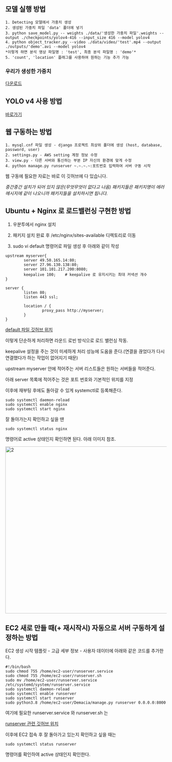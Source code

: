 ## 모델 실행 방법

    1. Detecting 모델에서 가중치 생성
    2. 생성된 가중치 파일 'data' 폴더에 넣기
    3. python save_model.py -- weights ./data/'생성한 가중치 파일'.weights --output ./checkpoints/yolov4-416 --input_size 416 --model yolov4
    4. python object_tracker.py --video ./data/video/'test'.mp4 --output ./outputs/'demo'.avi --model yolov4
    *이렇게 하면 분석 영상 파일명 : 'test', 최종 분석 파일명 : 'demo'*
    5. 'count', 'location' 플래그를 사용하여 원하는 기능 추가 가능


### 우리가 생성한 가중치

[다운로드](https://drive.google.com/file/d/1gFMK0r-rlmKSSlaiUJCNvuK5Sy7nYHCL/view?usp=sharing)


## YOLO v4 사용 방법

[바로가기](https://gitlab.com/seoungjun_kim/test1)


## 웹 구동하는 방법

    1. mysql.cnf 파일 생성 - django 프로젝트 최상위 폴더에 생성 (host, database, password, user)
    2. settings.py - AWS setting 계정 정보 수정
    3. view.py - 다른 서버와 통신하는 부분 IP 자신의 환경에 맞게 수정
    4. python manage.py runserver ~.~.~.~:포트번호 입력하여 서버 구동 시작
    
웹 구동에 필요한 자료는 바로 이 깃허브에 다 있습니다.

*중간중간 설치가 되어 있지 않은(무엇무엇이 없다고 나옴) 패키지들은 패키지명이 에러 메시지에 같이 나오니까 패키지들을 설치하시면 됩니다.*


## Ubuntu + Nginx 로 로드밸런싱 구현한 방법

1. 우분투에서 nginx 설치

2. 패키지 설치 완료 후 /etc/nginx/sites-available 디렉토리로 이동

3. sudo vi default 명령어로 파일 생성 후 아래와 같이 작성

```
upstream myserver{
        server 49.50.165.14:80;
        server 27.96.130.138:80;
        server 101.101.217.200:8080;
        keepalive 100;    # keepalive 로 유지시키는 최대 커넥션 개수
}

server {
        listen 80;
        listen 443 ssl;

        location / {
                proxy_pass http://myserver;
        }
}
```

[default 파일 깃허브 위치](https://github.com/dldidfh/Traffic-data-generation/blob/master/API_SERVER/linux_load_balancer/default)

이렇게 단순하게 처리하면 라운드 로빈 방식으로 로드 밸런싱 작동.

keepalive 설정을 주는 것이 미세하게 처리 성능에 도움을 준다.(연결을 끊었다가 다시 연결했다가 하는 작업이 없어지기 때문)

upstream myserver 안에 적어주는 서버 리스트들은 원하는 서버들을 적어준다.

아래 server 목록에 적어주는 것은 포트 번호와 기본적인 위치를 지정

이후에 재부팅 후에도 돌아갈 수 있게 systemctl로 등록해준다.

```
sudo systemctl daemon-reload
sudo systemctl enable nginx
sudo systemctl start nginx
```

잘 돌아가는지 확인하고 싶을 땐

```
sudo systemctl status nginx
```

명령어로 active 상태인지 확인하면 된다. 아래 이미지 참조.

<img width="522" alt="2" src="https://user-images.githubusercontent.com/67957934/102457081-84562c00-4085-11eb-99ff-2ee7748b2116.png">


## EC2 새로 만들 때(+ 재시작시) 자동으로 서버 구동하게 설정하는 방법

EC2 생성 시작 템플릿 - 고급 세부 정보 - 사용자 데이터에 아래와 같은 코드를 추가한다.

```
#!/bin/bash
sudo chmod 755 /home/ec2-user/runserver.service
sudo chmod 755 /home/ec2-user/runserver.sh
sudo mv /home/ec2-user/runserver.service /etc/systemd/system/runserver.service
sudo systemctl daemon-reload
sudo systemctl enable runserver
sudo systemctl start runserver
sudo python3.8 /home/ec2-user/Demacia/manage.py runserver 0.0.0.0:8000
```

여기에 필요한 runserver.service 와 runserver.sh 는

[runserver 관련 깃허브 위치](https://github.com/dldidfh/Traffic-data-generation/tree/master/WEB)

이후에 EC2 접속 후 잘 돌아가고 있는지 확인하고 싶을 때는

```
sudo systemctl status runserver
```

명령어를 확인하여 active 상태인지 확인한다.